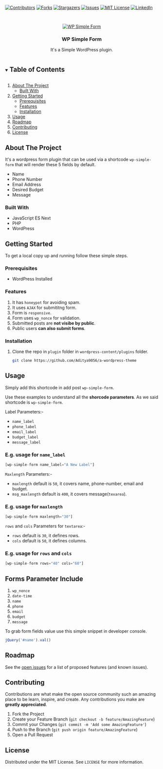 [![Contributors][contributors-shield]][contributors-url]
[![Forks][forks-shield]][forks-url]
[![Stargazers][stars-shield]][stars-url]
[![Issues][issues-shield]][issues-url]
[![MIT License][license-shield]][license-url]
[![LinkedIn][linkedin-shield]][linkedin-url] 

<!-- PROJECT LOGO -->
<br />
<p align="center">
  <a href="https://github.com/aditya9056/a-wordpress-theme">
    <img src="public/images/contact-form.jpg" alt="WP Simple Form">
  </a>

  <h3 align="center">WP Simple Form</h3>

  <p align="center">
    It's a Simple WordPress plugin.
    <!-- <a href="https://github.com/aditya9056/a-wordpress-theme/issues">Request Feature</a> -->
  </p>
</p>

<!-- TABLE OF CONTENTS -->
<details open="open">
  <summary><h2 style="display: inline-block">Table of Contents</h2></summary>
  <ol>
    <li>
      <a href="#about-the-project">About The Project</a>
      <ul>
        <li><a href="#built-with">Built With</a></li>
      </ul>
    </li>
    <li>
      <a href="#getting-started">Getting Started</a>
      <ul>
        <li><a href="#prerequisites">Prerequisites</a></li>
        <li><a href="#features">Features</a></li>
        <li><a href="#installation">Installation</a></li>
      </ul>
    </li>
    <li><a href="#usage">Usage</a></li>
    <li><a href="#roadmap">Roadmap</a></li>
    <li><a href="#contributing">Contributing</a></li>
    <li><a href="#license">License</a></li>
  </ol>
</details>

## About The Project

<!-- [![Product Name Screen Shot][product-screenshot]](https://example.com) -->
<!-- `aditya9056`, `a-wordpress-theme` and `It's a wordpress theme` -->

It's a wordpress form plugin that can be used via a shortcode `wp-simple-form` that will render these 5 fields by default.

* Name
* Phone Number
* Email Address
* Desired Budget
* Message

### Built With

* JavaScript ES Next
* PHP
* WordPress

<!-- GETTING STARTED -->
## Getting Started

To get a local copy up and running follow these simple steps.

### Prerequisites

* WordPress Installed

### Features

1. It has `honeypot` for avoiding spam.
2. It uses `AJAX` for submititng form.
3. Form is `responsive`.
4. Form uses `wp_nonce` for validation.
5. Submitted posts are **not visibe by public**.
6. Public users **can also submit forms**.

### Installation

1. Clone the repo in `plugin` folder in `wordpress-content/plugins` folder.

   ```sh
   git clone https://github.com/Aditya9056/a-wordpress-theme
   ```

## Usage

Simply add this shortcode in add post `wp-simple-form`.

Use these examples to understand all the **shorcode parameters**.
As we said shortcode is `wp-simple-form`.

Label Parameters:-

* `name_label`
* `phone_label`
* `email_label`
* `budget_label`
* `message_label`
  
### E.g. usage for `name_label`

  ```php
  [wp-simple-form name_label="A New Label"]
  ```

`Maxlength` Parameters:-

* `maxlength` default is `50`, it covers name, phone-number, email and budget.
* `msg_maxlength` default is `400`, it covers message(`texarea`).

### E.g. usage for `maxlength`

  ```php
  [wp-simple-form maxlength="30"]
  ```

`rows` and `cols` Parameters for `textarea`:-

* `rows` default is `30`, it defines rows.
* `cols` default is `50`, it defines columns.

### E.g. usage for `rows` and `cols`

  ```php
  [wp-simple-form rows="40" cols="60"]
  ```

## Forms Parameter Include

1. `wp_nonce`
2. `date-time`
3. `name`
4. `phone`
5. `email`
6. `budget`
7. `message`

To grab form fields value use this simple snippet in developer console.

```javascript
jQuery('#name').val()
```

## Roadmap

See the [open issues](https://github.com/aditya9056/wp-simple-form/issues) for a list of proposed features (and known issues).

## Contributing

Contributions are what make the open source community such an amazing place to be learn, inspire, and create. Any contributions you make are **greatly appreciated**.

1. Fork the Project
2. Create your Feature Branch (`git checkout -b feature/AmazingFeature`)
3. Commit your Changes (`git commit -m 'Add some AmazingFeature'`)
4. Push to the Branch (`git push origin feature/AmazingFeature`)
5. Open a Pull Request

## License

Distributed under the MIT License. See `LICENSE` for more information.


[contributors-shield]: https://img.shields.io/github/contributors/Aditya9056/repo.svg?style=for-the-badge
[contributors-url]: https://github.com/Aditya9056/a-wordpress-theme/graphs/contributors

[forks-shield]: https://img.shields.io/github/forks/Aditya9056/repo.svg?style=for-the-badge
[forks-url]: https://github.com/Aditya9056/a-wordpress-theme/network/members

[stars-shield]: https://img.shields.io/github/stars/Aditya9056/repo.svg?style=for-the-badge
[stars-url]: https://github.com/Aditya9056/a-wordpress-theme/stargazers

[issues-shield]: https://img.shields.io/github/issues/Aditya9056/repo.svg?style=for-the-badge
[issues-url]: https://github.com/Aditya9056/a-wordpress-theme/issues

[license-shield]: https://img.shields.io/github/license/Aditya9056/a-wordpress-theme.svg?style=for-the-badge
[license-url]: https://github.com/Aditya9056/a-wordpress-theme/blob/master/LICENSE.txt

[linkedin-shield]: https://img.shields.io/badge/-LinkedIn-black.svg?style=for-the-badge&logo=linkedin&colorB=555
[linkedin-url]: https://linkedin.com/in/iadityajain